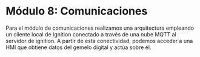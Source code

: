 # Módulo 8: Comunicaciones
Para el módulo de comunicaciones realizamos una arquitectura empleando un cliente local de Ignition conectado a través de una nube MQTT al servidor de ignition. A partir de esta conectividad, podemos acceder a una HMI que obtiene datos del gemelo digital y actúa sobre él.
